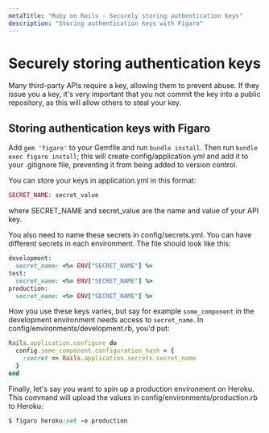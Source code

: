```yaml
---
metaTitle: "Ruby on Rails - Securely storing authentication keys"
description: "Storing authentication keys with Figaro"
---
```


# Securely storing authentication keys


Many third-party APIs require a key, allowing them to prevent abuse. If they issue you a key, it's very important that you not commit the key into a public repository, as this will allow others to steal your key.



## Storing authentication keys with Figaro


Add `gem 'figaro'` to your Gemfile and run `bundle install`. Then run `bundle exec figaro install`; this will create config/application.yml and add it to your .gitignore file, preventing it from being added to version control.

You can store your keys in application.yml in this format:

```ruby
SECRET_NAME: secret_value

```

where SECRET_NAME and secret_value are the name and value of your API key.

You also need to name these secrets in config/secrets.yml. You can have different secrets in each environment. The file should look like this:

```ruby
development:
  secret_name: <%= ENV["SECRET_NAME"] %>
test:
  secret_name: <%= ENV["SECRET_NAME"] %>
production:
  secret_name: <%= ENV["SECRET_NAME"] %>

```

How you use these keys varies, but say for example `some_component` in the development environment needs access to `secret_name`. In config/environments/development.rb, you'd put:

```ruby
Rails.application.configure do
  config.some_component.configuration_hash = {
    :secret => Rails.application.secrets.secret_name
  }
end

```

Finally, let's say you want to spin up a production environment on Heroku. This command will upload the values in config/environments/production.rb to Heroku:

```ruby
$ figaro heroku:set -e production

```

